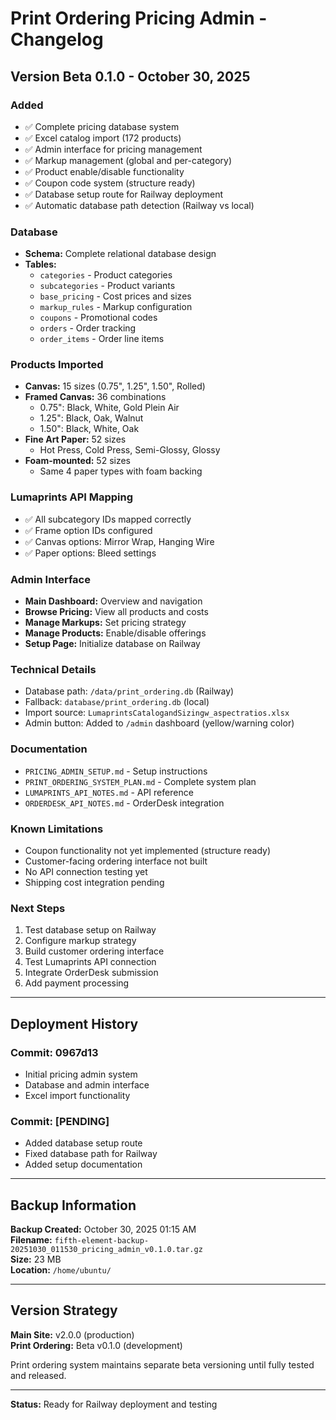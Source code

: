 # Print Ordering Pricing Admin - Changelog

## Version Beta 0.1.0 - October 30, 2025

### Added
- ✅ Complete pricing database system
- ✅ Excel catalog import (172 products)
- ✅ Admin interface for pricing management
- ✅ Markup management (global and per-category)
- ✅ Product enable/disable functionality
- ✅ Coupon code system (structure ready)
- ✅ Database setup route for Railway deployment
- ✅ Automatic database path detection (Railway vs local)

### Database
- **Schema:** Complete relational database design
- **Tables:** 
  - `categories` - Product categories
  - `subcategories` - Product variants
  - `base_pricing` - Cost prices and sizes
  - `markup_rules` - Markup configuration
  - `coupons` - Promotional codes
  - `orders` - Order tracking
  - `order_items` - Order line items

### Products Imported
- **Canvas:** 15 sizes (0.75", 1.25", 1.50", Rolled)
- **Framed Canvas:** 36 combinations
  - 0.75": Black, White, Gold Plein Air
  - 1.25": Black, Oak, Walnut
  - 1.50": Black, White, Oak
- **Fine Art Paper:** 52 sizes
  - Hot Press, Cold Press, Semi-Glossy, Glossy
- **Foam-mounted:** 52 sizes
  - Same 4 paper types with foam backing

### Lumaprints API Mapping
- ✅ All subcategory IDs mapped correctly
- ✅ Frame option IDs configured
- ✅ Canvas options: Mirror Wrap, Hanging Wire
- ✅ Paper options: Bleed settings

### Admin Interface
- **Main Dashboard:** Overview and navigation
- **Browse Pricing:** View all products and costs
- **Manage Markups:** Set pricing strategy
- **Manage Products:** Enable/disable offerings
- **Setup Page:** Initialize database on Railway

### Technical Details
- Database path: `/data/print_ordering.db` (Railway)
- Fallback: `database/print_ordering.db` (local)
- Import source: `LumaprintsCatalogandSizingw_aspectratios.xlsx`
- Admin button: Added to `/admin` dashboard (yellow/warning color)

### Documentation
- `PRICING_ADMIN_SETUP.md` - Setup instructions
- `PRINT_ORDERING_SYSTEM_PLAN.md` - Complete system plan
- `LUMAPRINTS_API_NOTES.md` - API reference
- `ORDERDESK_API_NOTES.md` - OrderDesk integration

### Known Limitations
- Coupon functionality not yet implemented (structure ready)
- Customer-facing ordering interface not built
- No API connection testing yet
- Shipping cost integration pending

### Next Steps
1. Test database setup on Railway
2. Configure markup strategy
3. Build customer ordering interface
4. Test Lumaprints API connection
5. Integrate OrderDesk submission
6. Add payment processing

---

## Deployment History

### Commit: 0967d13
- Initial pricing admin system
- Database and admin interface
- Excel import functionality

### Commit: [PENDING]
- Added database setup route
- Fixed database path for Railway
- Added setup documentation

---

## Backup Information

**Backup Created:** October 30, 2025 01:15 AM  
**Filename:** `fifth-element-backup-20251030_011530_pricing_admin_v0.1.0.tar.gz`  
**Size:** 23 MB  
**Location:** `/home/ubuntu/`

---

## Version Strategy

**Main Site:** v2.0.0 (production)  
**Print Ordering:** Beta v0.1.0 (development)

Print ordering system maintains separate beta versioning until fully tested and released.

---

**Status:** Ready for Railway deployment and testing

